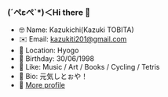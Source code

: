 ### (´ぺεぺ`*)＜Hi there 👋

- 🤓 Name: Kazukichi(Kazuki TOBITA)
- ✉️ Email: kazukiti201@gmail.com
- 📍 Location: Hyogo
- 🎂 Birthday: 30/06/1998
- 💖 Like: Music / Art / Books / Cycling / Tetris
- 📜 Bio: 元気しとぉや！
- 👀 [More profile](https://tyokinuhata.github.io/)
